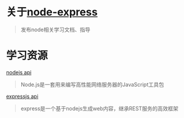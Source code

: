 
# 关于[node-express](http://www.node-express.com)
> 发布node相关学习文档、指导

# 学习资源

[nodejs api](http://nodejs.org/api/)
> Node.js是一套用来编写高性能网络服务器的JavaScript工具包

[expressjs api](http://expressjs.com/api.html)
> express是一个基于nodejs生成web内容，继承REST服务的高效框架